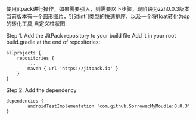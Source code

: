 使用jitpack进行操作，如果需要引入，则需要以下步骤，现阶段为zzh0.0.3版本
当前版本有一个圆形图片，针对int[]类型的快速排序，以及一个将float转化为dp的转化工具,自定义柱状图.

Step 1. Add the JitPack repository to your build file
Add it in your root build.gradle at the end of repositories:

	allprojects {
		repositories {
			...
			maven { url 'https://jitpack.io' }
		}
	}
Step 2. Add the dependency

	dependencies {
	        androidTestImplementation 'com.github.Sorrowa:MyMoudle:0.0.3'
	}
